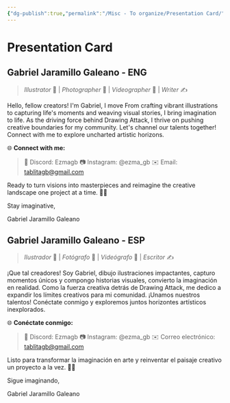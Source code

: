 ```yaml
---
{"dg-publish":true,"permalink":"/Misc - To organize/Presentation Card/","title":"Presentation card","updated":"2023-12-30T18:06:05.760-05:00"}
---
```



# Presentation Card

## Gabriel Jaramillo Galeano - ENG

> *Illustrator* 🎨 | *Photographer* 📸 | *Videographer* 🎥 | *Writer* ✍️

Hello, fellow creators! I'm Gabriel, I move From crafting vibrant illustrations to capturing life's moments and weaving visual stories, I bring imagination to life. As the driving force behind Drawing Attack, I thrive on pushing creative boundaries for my community. Let's channel our talents together! Connect with me to explore uncharted artistic horizons. 

🌐 **Connect with me:**

> 💬 Discord: Ezmagb
> 📷 Instagram: @ezma_gb
> ✉️ Email: tablitagb@gmail.com

Ready to turn visions into masterpieces and reimagine the creative landscape one project at a time. 🎨🚀

Stay imaginative,

Gabriel Jaramillo Galeano

## Gabriel Jaramillo Galeano - ESP

> *Ilustrador* 🎨 | *Fotógrafo* 📸 | *Videógrafo* 🎥 | *Escritor* ✍️

¡Que tal creadores! Soy Gabriel, dibujo ilustraciones impactantes, capturo momentos únicos y compongo historias visuales, convierto la imaginación en realidad. Como la fuerza creativa detrás de Drawing Attack, me dedico a expandir los límites creativos para mi comunidad. ¡Unamos nuestros talentos! Conéctate conmigo y exploremos juntos horizontes artísticos inexplorados.

🌐 **Conéctate conmigo:**

> 💬 Discord: Ezmagb
> 📷 Instagram: @ezma_gb
> ✉️ Correo electrónico: tablitagb@gmail.com

Listo para transformar la imaginación en arte y reinventar el paisaje creativo un proyecto a la vez. 🎨🚀

Sigue imaginando,

Gabriel Jaramillo Galeano
